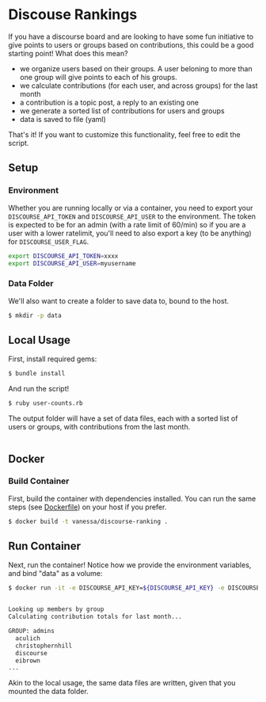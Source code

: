 # Discouse Rankings

If you have a discourse board and are looking to have some fun initiative to
give points to users or groups based on contributions, this could be a good starting point!
What does this mean?

 - we organize users based on their groups. A user beloning to more than one group will give points to each of his groups.
 - we calculate contributions (for each user, and across groups) for the last month
 - a contribution is a topic post, a reply to an existing one
 - we generate a sorted list of contributions for users and groups
 - data is saved to file (yaml)

That's it! If you want to customize this functionality, feel free to edit the script.

## Setup

### Environment

Whether you are running locally or via a container, you need 
to export your `DISCOURSE_API_TOKEN` and `DISCOURSE_API_USER`
to the environment. The token is expected to be for an admin (with a rate
limit of 60/min) so if you are a user with a lower ratelimit, you'll
need to also export a key (to be anything) for `DISCOURSE_USER_FLAG`.

```bash
export DISCOURSE_API_TOKEN=xxxx
export DISCOURSE_API_USER=myusername
```

### Data Folder

We'll also want to create a folder to save data to, bound to the host.

```bash
$ mkdir -p data
```

## Local Usage

First, install required gems:

```bash
$ bundle install
```

And run the script!

```bash
$ ruby user-counts.rb
```

The output folder will have a set of data files, each with a sorted list of users
or groups, with contributions from the last month.

```bash

```

## Docker

### Build Container

First, build the container with dependencies installed. You can run the same
steps (see [Dockerfile](Dockerfile)) on your host if you prefer.

```bash
$ docker build -t vanessa/discourse-ranking .
```

## Run Container

Next, run the container! Notice how we provide the environment variables, and bind "data" 
as a volume:

```bash
$ docker run -it -e DISCOURSE_API_KEY=${DISCOURSE_API_KEY} -e DISCOURSE_API_USER=${DISCOURSE_API_USER} -v $PWD/data:/code/data vanessa/discourse-ranking


Looking up members by group
Calculating contribution totals for last month...

GROUP: admins
  aculich
  christophernhill
  discourse
  eibrown
...
```

Akin to the local usage, the same data files are written, given that you mounted
the data folder.
